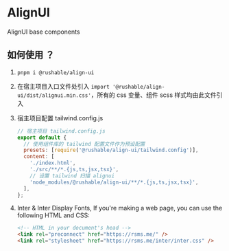 # AlignUI

AlignUI base components

## 如何使用 ？

1. `pnpm i @rushable/align-ui`
2. 在宿主项目入口文件处引入 `import '@rushable/align-ui/dist/alignui.min.css'`，所有的 css 变量、组件 scss 样式均由此文件引入
3. 宿主项目配置 tailwind.config.js

   ```js
   // 宿主项目 tailwind.config.js
   export default {
     // 使用组件库的 tailwind 配置文件作为预设配置
     presets: [require('@rushable/align-ui/tailwind.config')],
     content: [
       './index.html',
       './src/**/*.{js,ts,jsx,tsx}',
       // 设置 tailwind 扫描 alignui
       'node_modules/@rushable/align-ui/**/*.{js,ts,jsx,tsx}',
     ],
   };
   ```

4. Inter & Inter Display Fonts, If you're making a web page, you can use the following HTML and CSS:
   ```html
   <!-- HTML in your document's head -->
   <link rel="preconnect" href="https://rsms.me/" />
   <link rel="stylesheet" href="https://rsms.me/inter/inter.css" />
   ```
